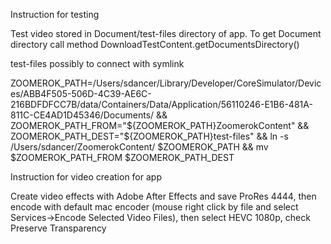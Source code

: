 Instruction for testing

Test video stored in Document/test-files directory of app. To get Document directory call method DownloadTestContent.getDocumentsDirectory()

test-files possibly to connect with symlink

ZOOMEROK_PATH=/Users/sdancer/Library/Developer/CoreSimulator/Devices/ABB4F505-506D-4C39-AE6C-216BDFDFCC7B/data/Containers/Data/Application/56110246-E1B6-481A-811C-CE4AD1D45346/Documents/ &&
ZOOMEROK_PATH_FROM="${ZOOMEROK_PATH}ZoomerokContent" &&
ZOOMEROK_PATH_DEST="${ZOOMEROK_PATH}test-files" &&
ln -s /Users/sdancer/ZoomerokContent/ $ZOOMEROK_PATH &&
mv $ZOOMEROK_PATH_FROM $ZOOMEROK_PATH_DEST

Instruction for video creation for app

Create video effects with Adobe After Effects and save ProRes 4444, then encode with default mac encoder (mouse right click by file and select Services->Encode Selected Video Files), then select HEVC 1080p, check Preserve Transparency
